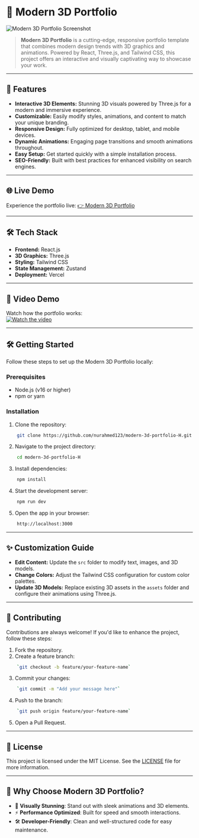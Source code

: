 # 🎨 Modern 3D Portfolio

![Modern 3D Portfolio Screenshot](https://cloud-p8eityq2f-hack-club-bot.vercel.app/0screenshot_2025-01-25_at_3.10.32___pm.png)

> **Modern 3D Portfolio** is a cutting-edge, responsive portfolio template that combines modern design trends with 3D graphics and animations. Powered by React, Three.js, and Tailwind CSS, this project offers an interactive and visually captivating way to showcase your work.

----------

## 🚀 **Features**

-   **Interactive 3D Elements:** Stunning 3D visuals powered by Three.js for a modern and immersive experience.
-   **Customizable:** Easily modify styles, animations, and content to match your unique branding.
-   **Responsive Design:** Fully optimized for desktop, tablet, and mobile devices.
-   **Dynamic Animations:** Engaging page transitions and smooth animations throughout.
-   **Easy Setup:** Get started quickly with a simple installation process.
-   **SEO-Friendly:** Built with best practices for enhanced visibility on search engines.

----------

## 🌐 **Live Demo**

Experience the portfolio live: [👉 Modern 3D Portfolio](https://modern3dportfolio.vercel.app)

----------

## 🛠️ **Tech Stack**

-   **Frontend:** React.js
-   **3D Graphics:** Three.js
-   **Styling:** Tailwind CSS
-   **State Management:** Zustand
-   **Deployment:** Vercel

----------

## 🎥 **Video Demo**

Watch how the portfolio works:  
[![Watch the video](https://cloud-c0w8ostrk-hack-club-bot.vercel.app/0screenshot_2025-01-25_at_3.12.40___pm.png)](https://youtu.be/vrCHooSLDY4)

----------

## 🛠️ **Getting Started**

Follow these steps to set up the Modern 3D Portfolio locally:

### **Prerequisites**

-   Node.js (v16 or higher)
-   npm or yarn

### **Installation**

1.  Clone the repository:
```bash
    git clone https://github.com/nurahmed123/modern-3d-portfolio-H.git
```
2.  Navigate to the project directory:
```bash
    cd modern-3d-portfolio-H
```
3.  Install dependencies:
```bash
    npm install
```
4.  Start the development server:
    
```bash
    npm run dev
```
5.  Open the app in your browser:
    
```bash
    http://localhost:3000
```

----------

## ✨ **Customization Guide**

-   **Edit Content:** Update the `src` folder to modify text, images, and 3D models.
-   **Change Colors:** Adjust the Tailwind CSS configuration for custom color palettes.
-   **Update 3D Models:** Replace existing 3D assets in the `assets` folder and configure their animations using Three.js.

----------

## 🤝 **Contributing**

Contributions are always welcome! If you'd like to enhance the project, follow these steps:

1.  Fork the repository.
2.  Create a feature branch:
```bash
    `git checkout -b feature/your-feature-name` 
```
3.  Commit your changes:
```bash
    `git commit -m "Add your message here"` 
```
4.  Push to the branch:
```bash
    `git push origin feature/your-feature-name` 
```
5.  Open a Pull Request.

----------

## 📜 **License**

This project is licensed under the MIT License. See the [LICENSE](LICENSE) file for more information.

----------

## 🌟 **Why Choose Modern 3D Portfolio?**

-   🎨 **Visually Stunning**: Stand out with sleek animations and 3D elements.
-   ⚡ **Performance Optimized**: Built for speed and smooth interactions.
-   🛠️ **Developer-Friendly**: Clean and well-structured code for easy maintenance.
